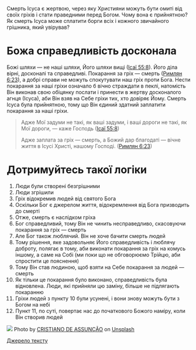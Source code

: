 Смерть Ісуса є жертвою, через яку Християни можуть бути омиті від своїх гріхів і стати праведними перед Богом. Чому вона є прийнятною? Як смерть Ісуса може сплатити борги всіх і кожного звичайного грішника, який увірував?

# Божа справедливість досконала

Божі шляхи — не наші шляхи, Його шляхи вищі ([Ісаї 55:8](https://www.biblegateway.com/passage/?search=Isa+55%3A8&version=ERV-UK%3BUKR)). Його діла вірні, досконалі та справедливі. Покарання за гріх — смерть ([Римлян 6:23](https://www.biblegateway.com/passage/?search=Rom+6%3A23&version=ERV-UK%3BUKR)), а добрі справи не можуть спокутувати наш гріх проти Бога. Нести покарання за наші гріхи означало б вічно страждати в пеклі, натомість Він виконав свою обіцянку послати і принести в жертву досконалого агнця (Ісуса), аби Він взяв на Себе гріхи тих, хто довіряє Йому. Смерть Ісуса була прийнятною, тому що Він єдиний здатний заплатити покарання за наші гріхи.

> Адже Мої задуми не такі, як ваші задуми, і ваші дороги не такі, як Мої дороги, — каже Господь ([Ісаї 55:8](https://www.bible.com/bible/3786/ISA.55.8))
> 
> Адже заплата за гріх — смерть, а Божий дар благодаті — вічне життя в Ісусі Христі, нашому Господі. ([Римлян 6:23](https://www.bible.com/bible/3786/ROM.6.23))

# Дотримуйтесь такої логіки

1. Люди були створені безгрішними
2. Люди згрішили
3. Гріх відокремив людей від святого Бога
4. Оскільки Бог є джерелом життя, відокремлення від Бога призводить до смерті
5. Отже, смерть є наслідком гріха
6. Бог справедливий, тому Він не чинить несправедливо, скасовуючи покарання за гріх — смерть
7. Але Бог також люблячий. Він не хоче бачити смерть людей
8. Тому рішення, яке задовольняє Його справедливість і люблячу доброту, полягає в тому, аби виконати покарання за гріх на комусь іншому, а саме на Собі (ми поки що не обговорюємо Трійцю, аби спростити це пояснення)
9. Тому Він став людиною, щоб взяти на Себе покарання за людей — смерть
10. Як тільки це покарання було виконано, справедливість була відновлена. Люди, які прийняли цю заміну, більше не підлягають покаранню
11. Гріхи людей з пункту 10 були усунені, і вони знову можуть бути з Богом на небі
12. Пункт 11, по суті, повертає нас до початкового Божого наміру, коли Він створив людей

![](https://miro.medium.com/v2/resize:fit:4500/0*BO6JOyjoTzcKZCUz)
Photo by [CRISTIANO DE ASSUNÇÃO](https://unsplash.com/@cristianoassuncao?utm_source=medium&utm_medium=referral) on [Unsplash](https://unsplash.com/?utm_source=medium&utm_medium=referral)

[Джерело тексту](https://airylvat.github.io/Jesus-Acceptable-Sacrifice/)
